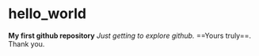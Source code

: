 # hello_world
**My first github repository**
*Just getting to explore github.*
==Yours truly==.
Thank you.
